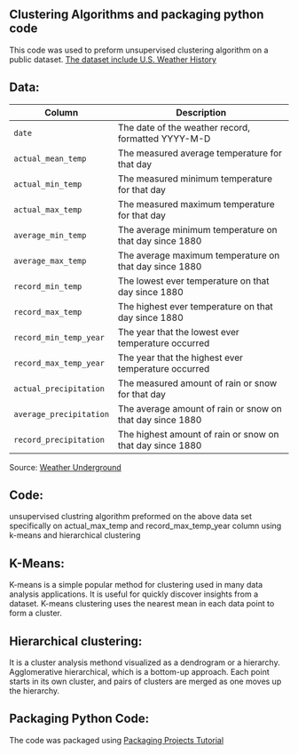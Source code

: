 ## Clustering Algorithms and packaging python code
This code was used to preform unsupervised clustering algorithm on a public dataset. [The dataset include U.S. Weather History](https://github.com/fivethirtyeight/data/blob/master/us-weather-history/KPHL.csv) 

## Data:

Column | Description
---|---------
`date` | The date of the weather record, formatted YYYY-M-D
`actual_mean_temp` | The measured average temperature for that day
`actual_min_temp` | The measured minimum temperature for that day
`actual_max_temp` | The measured maximum temperature for that day
`average_min_temp` | The average minimum temperature on that day since 1880
`average_max_temp` | The average maximum temperature on that day since 1880
`record_min_temp` | The lowest ever temperature on that day since 1880
`record_max_temp` | The highest ever temperature on that day since 1880
`record_min_temp_year` | The year that the lowest ever temperature occurred
`record_max_temp_year` | The year that the highest ever temperature occurred
`actual_precipitation` | The measured amount of rain or snow for that day
`average_precipitation` | The average amount of rain or snow on that day since 1880
`record_precipitation` | The highest amount of rain or snow on that day since 1880

Source: [Weather Underground](http://wunderground.com)

## Code:
unsupervised clustring algorithm preformed on the above data set specifically on actual_max_temp and record_max_temp_year column using k-means and hierarchical clustering

## K-Means:
K-means is a simple popular method for clustering used in many data analysis applications. It is useful for quickly discover insights from a dataset. K-means clustering uses the nearest mean in each data point to form a cluster. 

## Hierarchical clustering:
It is a cluster analysis methond visualized as a dendrogram or a hierarchy. Agglomerative hierarchical, which is a bottom-up approach. Each point starts in its own cluster, and pairs of clusters are merged as one moves up the hierarchy.

## Packaging Python Code:
The code was packaged using [Packaging Projects Tutorial](https://packaging.python.org/tutorials/packaging-projects/)